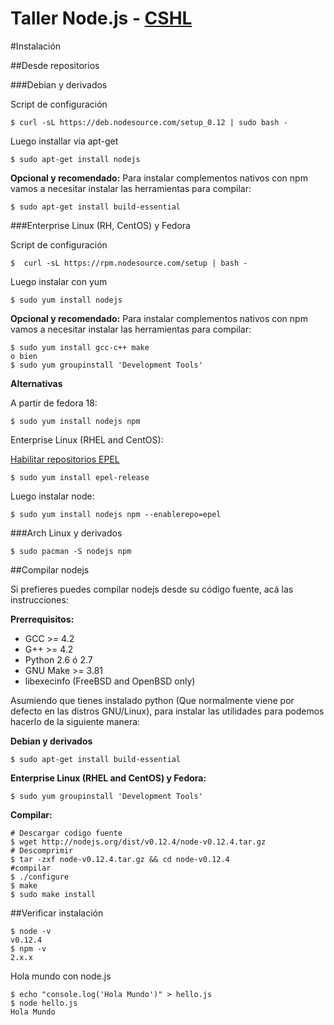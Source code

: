 Taller Node.js - [CSHL](http://cshluesocc.org)
=============================================

#Instalación

##Desde repositorios

###Debian y derivados

Script de configuración
```
$ curl -sL https://deb.nodesource.com/setup_0.12 | sudo bash -
```
Luego installar via apt-get

```
$ sudo apt-get install nodejs
```

**Opcional y recomendado:**
Para instalar complementos nativos con npm vamos a necesitar instalar las herramientas para compilar:

```
$ sudo apt-get install build-essential
```

###Enterprise Linux (RH, CentOS) y Fedora

Script de configuración
```
$  curl -sL https://rpm.nodesource.com/setup | bash -
```

Luego instalar con yum
```
$ sudo yum install nodejs
```

**Opcional y recomendado:**
Para instalar complementos nativos con npm vamos a necesitar instalar las herramientas para compilar:

```
$ sudo yum install gcc-c++ make
o bien
$ sudo yum groupinstall 'Development Tools'
```

**Alternativas**

A partir de fedora 18:

```
$ sudo yum install nodejs npm
```

Enterprise Linux (RHEL and CentOS):

[Habilitar repositorios EPEL](http://www.rackspace.com/knowledge_center/article/install-epel-and-additional-repositories-on-centos-and-red-hat)
```
$ sudo yum install epel-release
```
Luego instalar node:

```
$ sudo yum install nodejs npm --enablerepo=epel
```

###Arch Linux y derivados

```
$ sudo pacman -S nodejs npm
```

##Compilar nodejs

Si prefieres puedes compilar nodejs desde su código fuente, acá las instrucciones:

**Prerrequisitos:**

* GCC >= 4.2
* G++ >= 4.2
* Python 2.6 ó 2.7
* GNU Make >= 3.81
* libexecinfo (FreeBSD and OpenBSD only)

Asumiendo que tienes instalado python (Que normalmente viene por defecto en las distros GNU/Linux), para instalar las utilidades para podemos hacerlo de la siguiente manera:

**Debian y derivados**

```
$ sudo apt-get install build-essential
```

**Enterprise Linux (RHEL and CentOS) y Fedora:**

```
$ sudo yum groupinstall 'Development Tools'
```

**Compilar:**


```
# Descargar codigo fuente
$ wget http://nodejs.org/dist/v0.12.4/node-v0.12.4.tar.gz
# Descomprimir
$ tar -zxf node-v0.12.4.tar.gz && cd node-v0.12.4
#compilar
$ ./configure
$ make
$ sudo make install
```

##Verificar instalación

```
$ node -v
v0.12.4
$ npm -v
2.x.x
```

Hola mundo con node.js
```
$ echo "console.log('Hola Mundo')" > hello.js
$ node hello.js
Hola Mundo
```